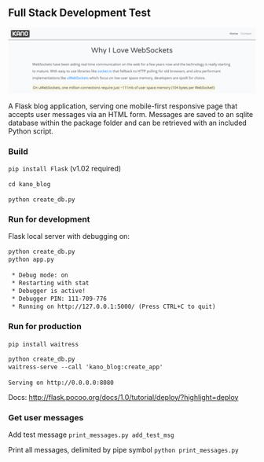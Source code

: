 ## Full Stack Development Test

![alt text](https://github.com/healeycodes/full-stack-test-for-kano/blob/master/preview.png "Preview image of app")

A Flask blog application, serving one mobile-first responsive page that accepts user messages via an HTML form. Messages are saved to an sqlite database within the package folder and can be retrieved with an included Python script.

### Build

`pip install Flask` (v1.02 required)

`cd kano_blog`

`python create_db.py`

### Run for development

Flask local server with debugging on:
```
python create_db.py
python app.py

 * Debug mode: on
 * Restarting with stat
 * Debugger is active!
 * Debugger PIN: 111-709-776
 * Running on http://127.0.0.1:5000/ (Press CTRL+C to quit)
```

### Run for production

`pip install waitress`

```
python create_db.py
waitress-serve --call 'kano_blog:create_app'

Serving on http://0.0.0.0:8080
```

Docs: http://flask.pocoo.org/docs/1.0/tutorial/deploy/?highlight=deploy


### Get user messages

Add test message
`print_messages.py add_test_msg`

Print all messages, delimited by pipe symbol
`python print_messages.py`
